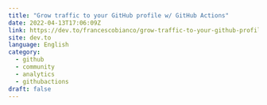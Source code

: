 ```yaml
---
title: "Grow traffic to your GitHub profile w/ GitHub Actions"
date: 2022-04-13T17:06:09Z
link: https://dev.to/francescobianco/grow-traffic-to-your-github-profile-2n2a?utm_medium=RSS&utm_source=news.12bit.vn
site: dev.to
language: English
category:
  - github
  - community
  - analytics
  - githubactions
draft: false
---
```

